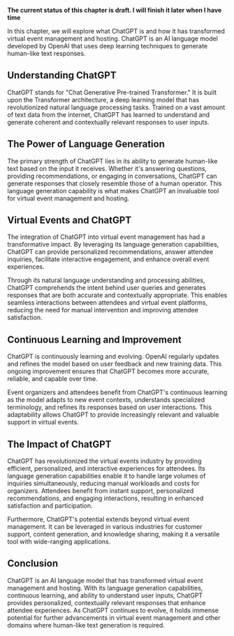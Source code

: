**The current status of this chapter is draft. I will finish it later when I have time**

In this chapter, we will explore what ChatGPT is and how it has transformed virtual event management and hosting. ChatGPT is an AI language model developed by OpenAI that uses deep learning techniques to generate human-like text responses.

Understanding ChatGPT
---------------------

ChatGPT stands for "Chat Generative Pre-trained Transformer." It is built upon the Transformer architecture, a deep learning model that has revolutionized natural language processing tasks. Trained on a vast amount of text data from the internet, ChatGPT has learned to understand and generate coherent and contextually relevant responses to user inputs.

The Power of Language Generation
--------------------------------

The primary strength of ChatGPT lies in its ability to generate human-like text based on the input it receives. Whether it's answering questions, providing recommendations, or engaging in conversations, ChatGPT can generate responses that closely resemble those of a human operator. This language generation capability is what makes ChatGPT an invaluable tool for virtual event management and hosting.

Virtual Events and ChatGPT
--------------------------

The integration of ChatGPT into virtual event management has had a transformative impact. By leveraging its language generation capabilities, ChatGPT can provide personalized recommendations, answer attendee inquiries, facilitate interactive engagement, and enhance overall event experiences.

Through its natural language understanding and processing abilities, ChatGPT comprehends the intent behind user queries and generates responses that are both accurate and contextually appropriate. This enables seamless interactions between attendees and virtual event platforms, reducing the need for manual intervention and improving attendee satisfaction.

Continuous Learning and Improvement
-----------------------------------

ChatGPT is continuously learning and evolving. OpenAI regularly updates and refines the model based on user feedback and new training data. This ongoing improvement ensures that ChatGPT becomes more accurate, reliable, and capable over time.

Event organizers and attendees benefit from ChatGPT's continuous learning as the model adapts to new event contexts, understands specialized terminology, and refines its responses based on user interactions. This adaptability allows ChatGPT to provide increasingly relevant and valuable support in virtual events.

The Impact of ChatGPT
---------------------

ChatGPT has revolutionized the virtual events industry by providing efficient, personalized, and interactive experiences for attendees. Its language generation capabilities enable it to handle large volumes of inquiries simultaneously, reducing manual workloads and costs for organizers. Attendees benefit from instant support, personalized recommendations, and engaging interactions, resulting in enhanced satisfaction and participation.

Furthermore, ChatGPT's potential extends beyond virtual event management. It can be leveraged in various industries for customer support, content generation, and knowledge sharing, making it a versatile tool with wide-ranging applications.

Conclusion
----------

ChatGPT is an AI language model that has transformed virtual event management and hosting. With its language generation capabilities, continuous learning, and ability to understand user inputs, ChatGPT provides personalized, contextually relevant responses that enhance attendee experiences. As ChatGPT continues to evolve, it holds immense potential for further advancements in virtual event management and other domains where human-like text generation is required.
